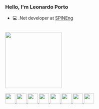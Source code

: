 ### Hello, I'm Leonardo Porto

- 💻 .Net developer at <a href="http://spinengenharia.com.br">SPINEng</a>

<br />
<div>
  <a href="https://github.com/leokportoSpin">
  <img height="180em" src="https://github-readme-stats.vercel.app/api?username=leokportoSpin&show_icons=true&theme=default&include_all_commits=true&count_private=true"/>
  <!--
    <img height="180em" src="https://github-readme-stats.vercel.app/api/top-langs/?username=leokportoSpin&layout=compact&langs_count=7&theme=default"/>
  -->
</div>
<div style="display: inline_block"><br />
  <img height="32" width="32" src="https://cdn.jsdelivr.net/gh/devicons/devicon/icons/dotnetcore/dotnetcore-original.svg" />
  <img height="32" width="32" src="https://cdn.jsdelivr.net/gh/devicons/devicon/icons/csharp/csharp-original.svg" />
  <img height="32" width="32" src="https://cdn.jsdelivr.net/gh/devicons/devicon/icons/python/python-original.svg" />
  <img height="32" width="32" src="https://cdn.jsdelivr.net/gh/devicons/devicon/icons/html5/html5-original-wordmark.svg" />
  <img height="32" width="32" src="https://cdn.jsdelivr.net/gh/devicons/devicon/icons/css3/css3-original-wordmark.svg" />
  <img height="32" width="32" src="https://cdn.jsdelivr.net/gh/devicons/devicon/icons/javascript/javascript-original.svg" />
  <img height="32" width="32" src="https://cdn.jsdelivr.net/gh/devicons/devicon/icons/docker/docker-plain-wordmark.svg" />
  <img height="32" width="32" src="https://cdn.jsdelivr.net/gh/devicons/devicon/icons/unity/unity-original.svg" /> 
</div>
<!--
**leokportoSpin/leokportoSpin** is a ✨ _special_ ✨ repository because its `README.md` (this file) appears on your GitHub profile.

Here are some ideas to get you started:

- 🔭 I’m currently working on ...
- 🌱 I’m currently learning ...
- 👯 I’m looking to collaborate on ...
- 🤔 I’m looking for help with ...
- 💬 Ask me about ...
- 📫 How to reach me: ...
- 😄 Pronouns: ...
- ⚡ Fun fact: ...
-->
